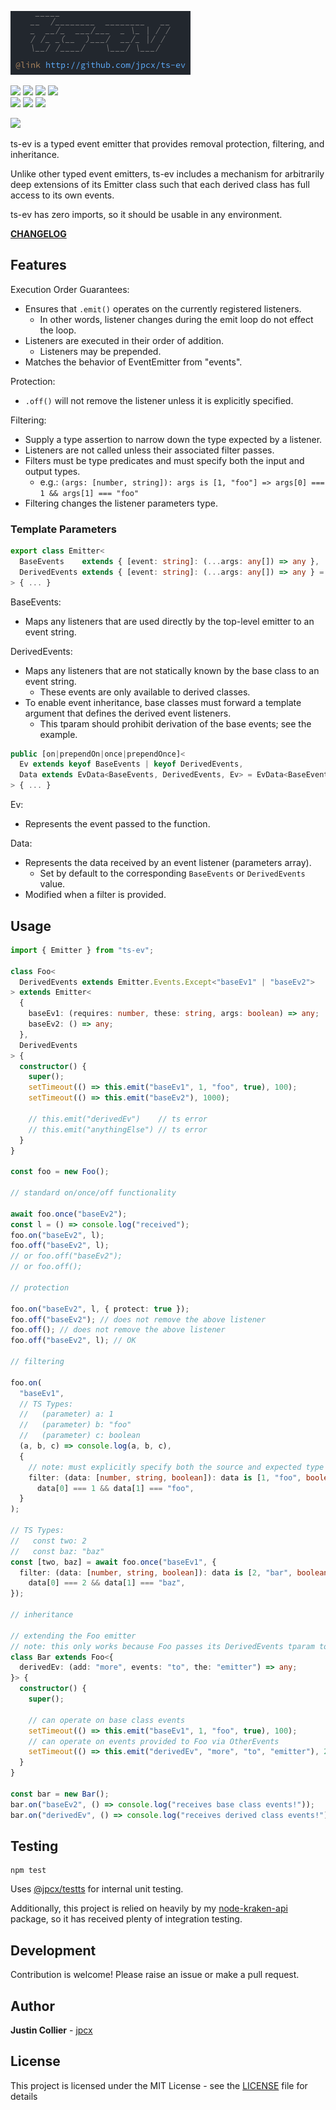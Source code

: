 [![](https://github.com/jpcx/ts-ev/blob/0.3.0/assets/logo.png)](#)

![](https://img.shields.io/github/issues/jpcx/ts-ev)
![](https://img.shields.io/github/forks/jpcx/ts-ev)
![](https://img.shields.io/github/stars/jpcx/ts-ev)
![](https://img.shields.io/npm/dm/ts-ev)  
![](https://img.shields.io/librariesio/dependents/npm/ts-ev)
![](https://img.shields.io/github/license/jpcx/ts-ev)
![](https://img.shields.io/librariesio/github/jpcx/ts-ev?label=dev-dependencies)

[![](https://nodei.co/npm/ts-ev.png?mini=true)](https://www.npmjs.com/package/ts-ev)

ts-ev is a typed event emitter that provides removal protection, filtering, and inheritance.

Unlike other typed event emitters, ts-ev includes a mechanism for arbitrarily deep extensions of its Emitter class such that each derived class has full access to its own events.

ts-ev has zero imports, so it should be usable in any environment.

**[CHANGELOG](https://github.com/jpcx/ts-ev/blob/0.3.0/CHANGELOG.md)**

## Features

Execution Order Guarantees:
- Ensures that `.emit()` operates on the currently registered listeners.
  - In other words, listener changes during the emit loop do not effect the loop.
- Listeners are executed in their order of addition.
  - Listeners may be prepended.
- Matches the behavior of EventEmitter from "events".

Protection:
  - `.off()` will not remove the listener unless it is explicitly specified.

Filtering:
  - Supply a type assertion to narrow down the type expected by a listener.
  - Listeners are not called unless their associated filter passes.
  - Filters must be type predicates and must specify both the input and output types.
    - e.g.: `(args: [number, string]): args is [1, "foo"] => args[0] === 1 && args[1] === "foo"`
  - Filtering changes the listener parameters type.

### Template Parameters

```ts
export class Emitter<
  BaseEvents    extends { [event: string]: (...args: any[]) => any },
  DerivedEvents extends { [event: string]: (...args: any[]) => any } = {},
> { ... }
```

BaseEvents:
- Maps any listeners that are used directly by the top-level emitter to an event string.

DerivedEvents:
- Maps any listeners that are not statically known by the base class to an event string.
  - These events are only available to derived classes.
- To enable event inheritance, base classes must forward a template argument that defines the derived event listeners.
  - This tparam should prohibit derivation of the base events; see the example.

```ts
public [on|prependOn|once|prependOnce]<
  Ev extends keyof BaseEvents | keyof DerivedEvents,
  Data extends EvData<BaseEvents, DerivedEvents, Ev> = EvData<BaseEvents, DerivedEvents, Ev>
> { ... }
```

Ev:
- Represents the event passed to the function.

Data:
- Represents the data received by an event listener (parameters array).
  - Set by default to the corresponding `BaseEvents` or `DerivedEvents` value.
- Modified when a filter is provided.

## Usage

```ts
import { Emitter } from "ts-ev";

class Foo<
  DerivedEvents extends Emitter.Events.Except<"baseEv1" | "baseEv2">
> extends Emitter<
  {
    baseEv1: (requires: number, these: string, args: boolean) => any;
    baseEv2: () => any;
  },
  DerivedEvents
> {
  constructor() {
    super();
    setTimeout(() => this.emit("baseEv1", 1, "foo", true), 100);
    setTimeout(() => this.emit("baseEv2"), 1000);

    // this.emit("derivedEv")    // ts error
    // this.emit("anythingElse") // ts error
  }
}

const foo = new Foo();

// standard on/once/off functionality

await foo.once("baseEv2");
const l = () => console.log("received");
foo.on("baseEv2", l);
foo.off("baseEv2", l);
// or foo.off("baseEv2");
// or foo.off();

// protection

foo.on("baseEv2", l, { protect: true });
foo.off("baseEv2"); // does not remove the above listener
foo.off(); // does not remove the above listener
foo.off("baseEv2", l); // OK

// filtering

foo.on(
  "baseEv1",
  // TS Types:
  //   (parameter) a: 1
  //   (parameter) b: "foo"
  //   (parameter) c: boolean
  (a, b, c) => console.log(a, b, c),
  {
    // note: must explicitly specify both the source and expected type
    filter: (data: [number, string, boolean]): data is [1, "foo", boolean] =>
      data[0] === 1 && data[1] === "foo",
  }
);

// TS Types:
//   const two: 2
//   const baz: "baz"
const [two, baz] = await foo.once("baseEv1", {
  filter: (data: [number, string, boolean]): data is [2, "bar", boolean] =>
    data[0] === 2 && data[1] === "baz",
});

// inheritance

// extending the Foo emitter
// note: this only works because Foo passes its DerivedEvents tparam to Emitter
class Bar extends Foo<{
  derivedEv: (add: "more", events: "to", the: "emitter") => any;
}> {
  constructor() {
    super();

    // can operate on base class events
    setTimeout(() => this.emit("baseEv1", 1, "foo", true), 100);
    // can operate on events provided to Foo via OtherEvents
    setTimeout(() => this.emit("derivedEv", "more", "to", "emitter"), 200);
  }
}

const bar = new Bar();
bar.on("baseEv2", () => console.log("receives base class events!"));
bar.on("derivedEv", () => console.log("receives derived class events!"));
```

## Testing

```
npm test
```

Uses [@jpcx/testts](https://github.com/jpcx/testts) for internal unit testing.

Additionally, this project is relied on heavily by my [node-kraken-api](https://github.com/jpcx/node-kraken-api) package, so it has received plenty of integration testing.

## Development

Contribution is welcome! Please raise an issue or make a pull request.

## Author

**Justin Collier** - [jpcx](https://github.com/jpcx)

## License

This project is licensed under the MIT License - see the [LICENSE](https://github.com/jpcx/ts-ev/blob/0.3.0/LICENSE) file for details
